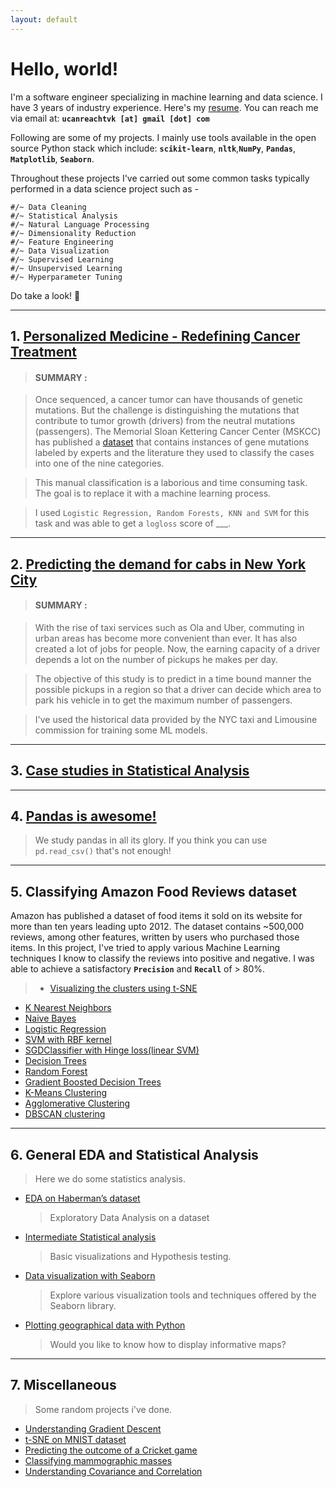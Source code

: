 ```yaml
---
layout: default
---
```




# Hello, world!

I'm a software engineer specializing in machine learning and data science. I have 3 years of industry experience. 
Here's my [resume](projects/resume-data-science.pdf). You can reach me via email at: **`ucanreachtvk [at] gmail [dot] com`**

Following are some of my projects. I mainly use tools available in the open source Python stack which include: **`scikit-learn`**, **`nltk`**,**`NumPy`**, **`Pandas`**, **`Matplotlib`**, **`Seaborn`**.

Throughout these projects I've carried out some common tasks typically performed in a data science project such as - 
		
	#/~ Data Cleaning 
	#/~ Statistical Analysis
	#/~ Natural Language Processing 
	#/~ Dimensionality Reduction
	#/~ Feature Engineering
	#/~ Data Visualization
	#/~ Supervised Learning
	#/~ Unsupervised Learning
	#/~ Hyperparameter Tuning
	
Do take a look! &#x1F642;
<!-- <p style="font-size:42px;"> <a href='projects/hb.html'> <b> &#x1F642; </b></a> </p>  -->


________________



<!-- <p style="font-size:24px;text-align:center"> <a href='projects/hb.html'> <b> &#x1F642;  Personalized cancer diagnosis</b></a> </p>  -->

## 1. [Personalized Medicine - Redefining Cancer Treatment](projects/case_study_1.html)
	
> #### **SUMMARY :**

> Once sequenced, a cancer tumor can have thousands of genetic mutations. But the challenge is distinguishing the mutations that contribute to tumor growth (drivers) from the neutral mutations (passengers). The Memorial Sloan Kettering Cancer Center (MSKCC) has published a [dataset](https://www.kaggle.com/c/msk-redefining-cancer-treatment/data) that contains instances of gene mutations labeled by experts and the literature they used to classify the cases into one of the nine categories. 

> This manual classification is a laborious and time consuming task. The goal is to replace it with a machine learning process.

> I used `Logistic Regression, Random Forests, KNN and SVM` for this task and was able to get a `logloss` score of ___.


_______________

<!-- <p style="font-size:24px;text-align:center"> <a href='projects/hb.html'> <b>Taxi Demand Prediction</b></a> </p>	 -->
## 2. [Predicting the demand for cabs in New York City](projects/case_study_2.html)
	
> #### **SUMMARY :**

> With the rise of taxi services such as Ola and Uber, commuting in urban areas has become more convenient than ever. It has also created a lot of jobs for people. Now, the earning capacity of a driver depends a lot on the number of pickups he makes per day.  

> The objective of this study is to predict in a time bound manner the possible pickups in a region so that a driver can decide which area to park his vehicle in to get the maximum number of passengers.

> I've used the historical data provided by the NYC taxi and Limousine commission for training some ML models.


-----------------

<!-- <p style="font-size:24px;text-align:center"> <a href='projects/hb.html'> <b>Case Studies in Statistical Analysis</b></a> </p> -->

## 3. [Case studies in Statistical Analysis](projects/stats.html)

----------------
<!-- <p style="font-size:24px;text-align:center"> <a href='projects/hb.html'> <b>Pandas is awesome!</b></a> </p> -->
## 4. [Pandas is awesome!](projects/pandas.html)
> We study pandas in all its glory. If you think you can use `pd.read_csv()` that's not enough!

------------------

<!-- <p style="font-size:24px;text-align:center">  <b>Classifying Amazon Food Reviews</b> </p> -->

## 5. Classifying Amazon Food Reviews dataset
Amazon has published a dataset of food items it sold on its website for more than ten years leading upto 2012. The dataset contains ~500,000 reviews, among other features, written by users who purchased those items. In this project, I've tried to apply various Machine Learning techniques I know to classify the reviews into positive and negative. I was able to achieve a satisfactory **`Precision`** and **`Recall`** of > 80%. 
		
> * [Visualizing the clusters using t-SNE](projects/afr_tsne.html) 
* [K Nearest Neighbors]()
* [Naive Bayes](projects/afr_nb.html)
* [Logistic Regression](projects/afr_lr.html)
* [SVM with RBF kernel](projects/afr_svm.html)
* [SGDClassifier with Hinge loss(linear SVM)](projects/afr_sgd.html)
* [Decision Trees](projects/afr_dt.html)
* [Random Forest](projects/afr_rf.html)
* [Gradient Boosted Decision Trees](projects/afr_gbdt.html)
* [K-Means Clustering](projects/afr_kmeans.html)
* [Agglomerative Clustering](projects/afr_agg.html)
* [DBSCAN clustering](projects/afr_dbscan.html)

--------------------

<!-- <p style="font-size:24px;text-align:center">  <b>General EDA and Statistical Analysis</b> </p> -->

## 6.  General EDA and Statistical Analysis
> Here we do some statistics analysis. 	
* [EDA on Haberman’s dataset](projects/hb.html)
	> Exploratory Data Analysis on a dataset 
* [Intermediate Statistical analysis]()
	> Basic visualizations and Hypothesis testing.
* [Data visualization with Seaborn]()
	> Explore various visualization tools and techniques offered by the Seaborn library.
* [Plotting geographical data with Python]()
	> Would you like to know how to display informative maps?	

---------------------

<!-- <p style="font-size:24px;text-align:center">  <b>Miscellaneous</b> </p> -->

## 7. Miscellaneous
> Some random projects i've done.	
*	[Understanding Gradient Descent]()
*	[t-SNE on MNIST dataset]() 
*	[Predicting the outcome of a Cricket game]()
*	[Classifying mammographic masses]()
*	[Understanding Covariance and Correlation]()





<footer>

 
</footer>



